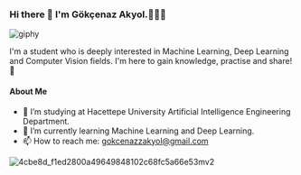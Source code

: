 ### Hi there 👋 I'm Gökçenaz Akyol.👩🏽‍💻

![giphy](https://user-images.githubusercontent.com/74296174/212367779-52aa1e9c-eff0-41fe-b994-d09f6a0f4050.gif)

I'm a student who is deeply interested in Machine Learning, Deep Learning and Computer Vision fields. I'm here to gain knowledge, practise and share! 🚀

#### About Me
- 🔭 I’m studying at Hacettepe University Artificial Intelligence Engineering Department.
- 🌱 I’m currently learning Machine Learning and Deep Learning.
- 📫 How to reach me: gokcenazzakyol@gmail.com

![4cbe8d_f1ed2800a49649848102c68fc5a66e53mv2](https://user-images.githubusercontent.com/74296174/212369647-9620fdb1-eb09-44d1-8704-c4b4e7f8d854.gif)

